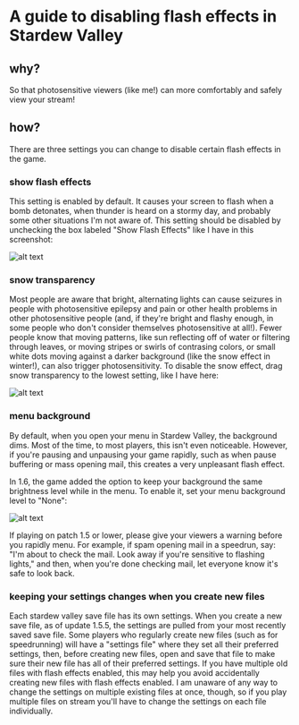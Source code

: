 # A guide to disabling flash effects in Stardew Valley

## why?
So that photosensitive viewers (like me!) can more comfortably and safely view your stream!

## how?
There are three settings you can change to disable certain flash effects in the game.

### show flash effects
This setting is enabled by default. It causes your screen to flash when a bomb detonates, when thunder is heard on a stormy day, and probably some other situations I'm not aware of. This setting should be disabled by unchecking the box labeled "Show Flash Effects" like I have in this screenshot:

![alt text](https://github.com/scribblescrobble/StardewStreamSettingsForPhotosensitivity/blob/main/Images/Screenshot%202024-09-01%20at%2012.46.38%E2%80%AFPM.png)

### snow transparency
Most people are aware that bright, alternating lights can cause seizures in people with photosensitive epilepsy and pain or other health problems in other photosensitive people (and, if they're bright and flashy enough, in some people who don't consider themselves photosensitive at all!). Fewer people know that moving patterns, like sun reflecting off of water or filtering through leaves, or moving stripes or swirls of contrasing colors, or small white dots moving against a darker background (like the snow effect in winter!), can also trigger photosensitivity.
To disable the snow effect, drag snow transparency to the lowest setting, like I have here:

![alt text](https://github.com/scribblescrobble/StardewStreamSettingsForPhotosensitivity/blob/main/Images/Screenshot%202024-09-01%20at%2012.46.38%E2%80%AFPM.png)

### menu background
By default, when you open your menu in Stardew Valley, the background dims. Most of the time, to most players, this isn't even noticeable. However, if you're pausing and unpausing your game rapidly, such as when pause buffering or mass opening mail, this creates a very unpleasant flash effect.

In 1.6, the game added the option to keep your background the same brightness level while in the menu. To enable it, set your menu background level to "None":

![alt text](https://github.com/scribblescrobble/StardewStreamSettingsForPhotosensitivity/blob/main/Images/Screenshot%202024-09-01%20at%2012.47.45%E2%80%AFPM.png)

If playing on patch 1.5 or lower, please give your viewers a warning before you rapidly menu. For example, if spam opening mail in a speedrun, say: "I'm about to check the mail. Look away if you're sensitive to flashing lights," and then, when you're done checking mail, let everyone know it's safe to look back.

### keeping your settings changes when you create new files
Each stardew valley save file has its own settings. When you create a new save file, as of update 1.5.5, the settings are pulled from your most recently saved save file. Some players who regularly create new files (such as for speedrunning) will have a "settings file" where they set all their preferred settings, then, before creating new files, open and save that file to make sure their new file has all of their preferred settings. If you have multiple old files with flash effects enabled, this may help you avoid accidentally creating new files with flash effects enabled.
I am unaware of any way to change the settings on multiple existing files at once, though, so if you play multiple files on stream you'll have to change the settings on each file individually.



